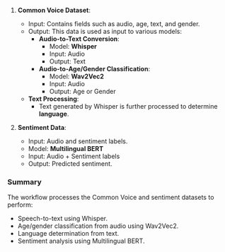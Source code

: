 1. **Common Voice Dataset**:
   - Input: Contains fields such as audio, age, text, and gender.
   - Output: This data is used as input to various models:
     - **Audio-to-Text Conversion**:
       - Model: **Whisper**
       - Input: Audio
       - Output: Text
     - **Audio-to-Age/Gender Classification**:
       - Model: **Wav2Vec2**
       - Input: Audio
       - Output: Age or Gender
   - **Text Processing**:
     - Text generated by Whisper is further processed to determine **language**.

2. **Sentiment Data**:
   - Input: Audio and sentiment labels.
   - Model: **Multilingual BERT**
   - Input: Audio + Sentiment labels
   - Output: Predicted sentiment.

### Summary
The workflow processes the Common Voice and sentiment datasets to perform:
- Speech-to-text using Whisper.
- Age/gender classification from audio using Wav2Vec2.
- Language determination from text.
- Sentiment analysis using Multilingual BERT.

